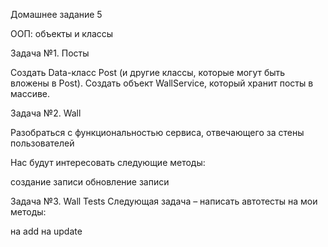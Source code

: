 Домашнее задание 5

ООП: объекты и классы

Задача №1. Посты

Создать Data-класс Post (и другие классы, которые могут быть вложены в Post).
Создать объект WallService, который хранит посты в массиве.

Задача №2. Wall

Разобраться с функциональностью сервиса, отвечающего за стены пользователей

Нас будут интересовать следующие методы:

создание записи
обновление записи

Задача №3. Wall Tests
Следующая задача – написать автотесты на мои методы:

на add
на update